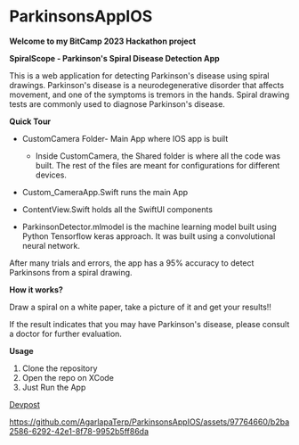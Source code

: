 # ParkinsonsAppIOS
**Welcome to my BitCamp 2023 Hackathon project**

**SpiralScope - Parkinson's Spiral Disease Detection App**

This is a web application for detecting Parkinson's disease using spiral drawings. Parkinson's disease is a neurodegenerative disorder that affects movement, 
and one of the symptoms is tremors in the hands. Spiral drawing tests are commonly used to diagnose Parkinson's disease.

**Quick Tour**

- CustomCamera Folder- Main App where IOS app is built
  - Inside CustomCamera, the Shared folder is where all the code was built. The rest of the files are meant for configurations for different
devices.

- Custom_CameraApp.Swift runs the main App
- ContentView.Swift holds all the SwiftUI components
- ParkinsonDetector.mlmodel is the machine learning model built using Python Tensorflow keras approach. It was built using a convolutional neural network.

After many trials and errors, the app has a 95% accuracy to detect Parkinsons from a spiral drawing.


**How it works?**

Draw a spiral on a white paper, take a picture of it and get your results!!


If the result indicates that you may have Parkinson's disease, please consult a doctor for further evaluation.

**Usage**

1. Clone the repository
2. Open the repo on XCode
3. Just Run the App

<a href="https://devpost.com/software/spiralscope-parkinson-s-spiral-disease-detection-app" target="_blank">Devpost</a>


https://github.com/AgarlapaTerp/ParkinsonsAppIOS/assets/97764660/b2ba2586-6292-42e1-8f78-9952b5ff86da

